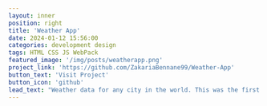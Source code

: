 ```yaml
---
layout: inner
position: right
title: 'Weather App'
date: 2024-01-12 15:56:00
categories: development design
tags: HTML CSS JS WebPack
featured_image: '/img/posts/weatherapp.png'
project_link: 'https://github.com/ZakariaBennane99/Weather-App'
button_text: 'Visit Project'
button_icon: 'github'
lead_text: "Weather data for any city in the world. This was the first time I integrate an API into my project using the OpenWeatherMap."
---
```

